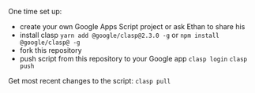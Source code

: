 One time set up:

- create your own Google Apps Script project or ask Ethan to share his
- install clasp
  `yarn add @google/clasp@2.3.0 -g` or `npm install @google/clasp@ -g`
- fork this repository
- push script from this repository to your Google app
  `clasp login`
  `clasp push`

Get most recent changes to the script:
`clasp pull`
